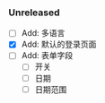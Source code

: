 ### Unreleased

- [ ] Add: 多语言
- [x] Add: 默认的登录页面
- [ ] Add: 表单字段
    - [ ] 开关
    - [ ] 日期
    - [ ] 日期范围
